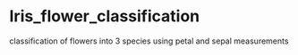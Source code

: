 # Iris_flower_classification
classification of flowers into 3 species using petal and sepal measurements
